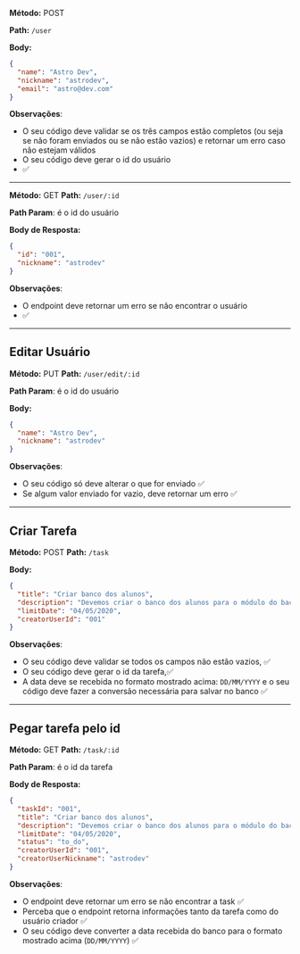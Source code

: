 **Método:** POST

**Path:** `/user`

**Body:**

```json
{
  "name": "Astro Dev",
  "nickname": "astrodev",
  "email": "astro@dev.com"
}
```

**Observações**:

- O seu código deve validar se os três campos estão completos (ou seja se não foram enviados ou se não estão vazios) e retornar um erro caso não estejam válidos
- O seu código deve gerar o id do usuário
- ✅

---

**Método:** GET
**Path:** `/user/:id`

**Path Param**: é o id do usuário

**Body de Resposta:**

```json
{
  "id": "001",
  "nickname": "astrodev"
}
```

**Observações**:

- O endpoint deve retornar um erro se não encontrar o usuário
- ✅

---

## Editar Usuário

**Método:** PUT
**Path:** `/user/edit/:id`

**Path Param**: é o id do usuário

**Body:**

```json
{
  "name": "Astro Dev",
  "nickname": "astrodev"
}
```

**Observações**:

- O seu código só deve alterar o que for enviado ✅
- Se algum valor enviado for vazio, deve retornar um erro ✅

---

## Criar Tarefa

**Método:** POST
**Path:** `/task`

**Body:**

```json
{
  "title": "Criar banco dos alunos",
  "description": "Devemos criar o banco dos alunos para o módulo do backend",
  "limitDate": "04/05/2020",
  "creatorUserId": "001"
}
```

**Observações**:

- O seu código deve validar se todos os campos não estão vazios, ✅
- O seu código deve gerar o id da tarefa,✅
- A data deve se recebida no formato mostrado acima: `DD/MM/YYYY` e o seu código deve fazer a conversão necessária para salvar no banco ✅

---

## Pegar tarefa pelo id

**Método:** GET
**Path:** `/task/:id`

**Path Param**: é o id da tarefa

**Body de Resposta:**

```json
{
  "taskId": "001",
  "title": "Criar banco dos alunos",
  "description": "Devemos criar o banco dos alunos para o módulo do backend",
  "limitDate": "04/05/2020",
  "status": "to_do",
  "creatorUserId": "001",
  "creatorUserNickname": "astrodev"
}
```

**Observações**:

- O endpoint deve retornar um erro se não encontrar a task ✅
- Perceba que o endpoint retorna informações tanto da tarefa como do usuário criador ✅
- O seu código deve converter a data recebida do banco para o formato mostrado acima (`DD/MM/YYYY`) ✅
